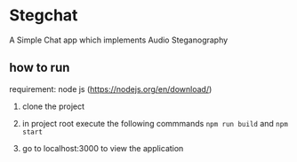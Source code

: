 # Stegchat

A Simple Chat app which implements Audio Steganography

## how to run

requirement: node js (https://nodejs.org/en/download/)

1. clone the project

2. in project root execute the following commmands `npm run build` and `npm start`

3. go to localhost:3000 to view the application
